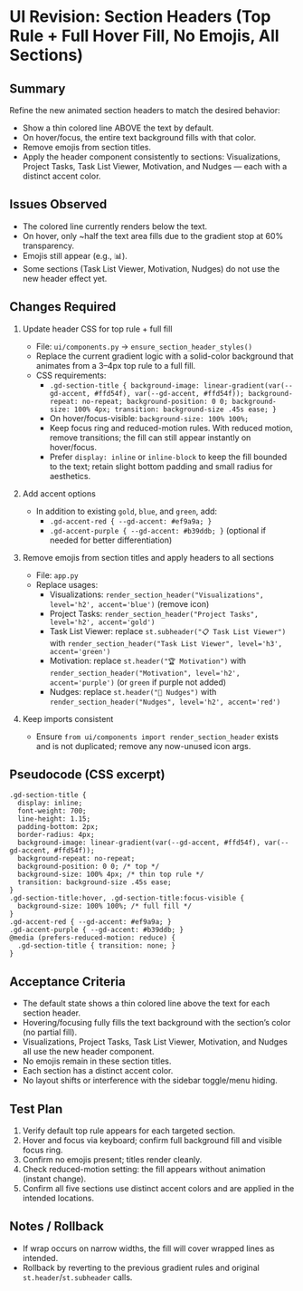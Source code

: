 # UI Revision: Section Headers (Top Rule + Full Hover Fill, No Emojis, All Sections)

## Summary
Refine the new animated section headers to match the desired behavior:
- Show a thin colored line ABOVE the text by default.
- On hover/focus, the entire text background fills with that color.
- Remove emojis from section titles.
- Apply the header component consistently to sections: Visualizations, Project Tasks, Task List Viewer, Motivation, and Nudges — each with a distinct accent color.

## Issues Observed
- The colored line currently renders below the text.
- On hover, only ~half the text area fills due to the gradient stop at 60% transparency.
- Emojis still appear (e.g., 📊).
- Some sections (Task List Viewer, Motivation, Nudges) do not use the new header effect yet.

## Changes Required
1) Update header CSS for top rule + full fill
   - File: `ui/components.py` → `ensure_section_header_styles()`
   - Replace the current gradient logic with a solid-color background that animates from a 3–4px top rule to a full fill.
   - CSS requirements:
     - `.gd-section-title { background-image: linear-gradient(var(--gd-accent, #ffd54f), var(--gd-accent, #ffd54f)); background-repeat: no-repeat; background-position: 0 0; background-size: 100% 4px; transition: background-size .45s ease; }`
     - On hover/focus-visible: `background-size: 100% 100%;`
     - Keep focus ring and reduced-motion rules. With reduced motion, remove transitions; the fill can still appear instantly on hover/focus.
     - Prefer `display: inline` or `inline-block` to keep the fill bounded to the text; retain slight bottom padding and small radius for aesthetics.

2) Add accent options
   - In addition to existing `gold`, `blue`, and `green`, add:
     - `.gd-accent-red { --gd-accent: #ef9a9a; }`
     - `.gd-accent-purple { --gd-accent: #b39ddb; }` (optional if needed for better differentiation)

3) Remove emojis from section titles and apply headers to all sections
   - File: `app.py`
   - Replace usages:
     - Visualizations: `render_section_header("Visualizations", level='h2', accent='blue')` (remove icon)
     - Project Tasks: `render_section_header("Project Tasks", level='h2', accent='gold')`
     - Task List Viewer: replace `st.subheader("📋 Task List Viewer")` with `render_section_header("Task List Viewer", level='h3', accent='green')`
     - Motivation: replace `st.header("🏆 Motivation")` with `render_section_header("Motivation", level='h2', accent='purple')` (or `green` if purple not added)
     - Nudges: replace `st.header("🚨 Nudges")` with `render_section_header("Nudges", level='h2', accent='red')`

4) Keep imports consistent
   - Ensure `from ui/components import render_section_header` exists and is not duplicated; remove any now-unused icon args.

## Pseudocode (CSS excerpt)
```
.gd-section-title {
  display: inline;
  font-weight: 700;
  line-height: 1.15;
  padding-bottom: 2px;
  border-radius: 4px;
  background-image: linear-gradient(var(--gd-accent, #ffd54f), var(--gd-accent, #ffd54f));
  background-repeat: no-repeat;
  background-position: 0 0; /* top */
  background-size: 100% 4px; /* thin top rule */
  transition: background-size .45s ease;
}
.gd-section-title:hover, .gd-section-title:focus-visible {
  background-size: 100% 100%; /* full fill */
}
.gd-accent-red { --gd-accent: #ef9a9a; }
.gd-accent-purple { --gd-accent: #b39ddb; }
@media (prefers-reduced-motion: reduce) {
  .gd-section-title { transition: none; }
}
```

## Acceptance Criteria
- The default state shows a thin colored line above the text for each section header.
- Hovering/focusing fully fills the text background with the section’s color (no partial fill).
- Visualizations, Project Tasks, Task List Viewer, Motivation, and Nudges all use the new header component.
- No emojis remain in these section titles.
- Each section has a distinct accent color.
- No layout shifts or interference with the sidebar toggle/menu hiding.

## Test Plan
1) Verify default top rule appears for each targeted section.
2) Hover and focus via keyboard; confirm full background fill and visible focus ring.
3) Confirm no emojis present; titles render cleanly.
4) Check reduced-motion setting: the fill appears without animation (instant change).
5) Confirm all five sections use distinct accent colors and are applied in the intended locations.

## Notes / Rollback
- If wrap occurs on narrow widths, the fill will cover wrapped lines as intended.
- Rollback by reverting to the previous gradient rules and original `st.header`/`st.subheader` calls.


